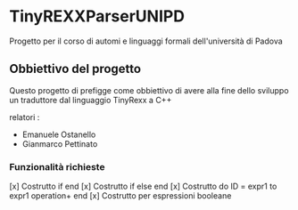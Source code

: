 # TinyREXXParserUNIPD
Progetto per il corso di automi e linguaggi formali dell'università di Padova

## Obbiettivo del progetto
Questo progetto di prefigge come obbiettivo di avere alla fine dello sviluppo un traduttore dal linguaggio TinyRexx a C++ 

relatori :
 - Emanuele Ostanello
 - Gianmarco Pettinato

### Funzionalità richieste
[x] Costrutto if end
[x] Costrutto if else end
[x] Costrutto do ID = expr1 to expr1 operation+ end
[x] Costrutto per espressioni booleane

